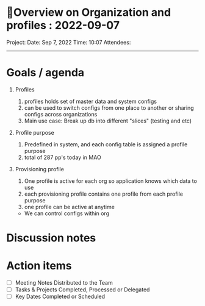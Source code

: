 
# 🌱Overview on Organization and profiles : 2022-09-07
Project:
Date: Sep 7, 2022
Time: 10:07
Attendees:

---

# Goals / agenda
1. Profiles
	1. profiles holds set of master data and system configs
	2. can be used to switch configs from one place to another or sharing configs across organizations
	3.  Main use case: Break up db into different "slices" (testing and etc)

2.  Profile purpose
	1. Predefined in system, and each config table is assigned a profile purpose
	2. total of 287 pp's today in MAO

3. Provisioning profile
	1. One profile is active for each org so application knows which data to use
	2. each provisioning profile contains one profile from each profile purpose
	3. one profile can be active at anytime
	- We can control configs within org


# Discussion notes


# Action items
- [ ] Meeting Notes Distributed to the Team
- [ ] Tasks & Projects Completed, Processed or Delegated
- [ ] Key Dates Completed or Scheduled